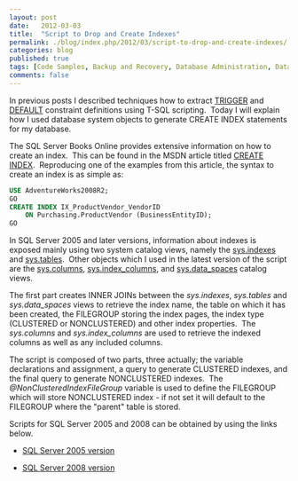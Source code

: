 ```yaml
---
layout: post
date:   2012-03-03
title:  "Script to Drop and Create Indexes"
permalink: ./blog/index.php/2012/03/script-to-drop-and-create-indexes/
categories: blog
published: true
tags: [Code Samples, Backup and Recovery, Database Administration, Database Design, Database Migration, Indexes, SQL Server 2000, SQL Server 2005, SQL Server 2008, SQL Server 2008 R2, tempdb]
comments: false
---
```

In previous posts I described techniques how to extract [TRIGGER](/blog/index.php/2011/07/script-to-generate-trigger-definitions/) and [DEFAULT](/blog/index.php/2012/02/script-to-generate-default-constraint-definitions/) constraint definitions using T-SQL scripting.  Today I will explain how I used database system objects to generate CREATE INDEX statements for my database.

The SQL Server Books Online provides extensive information on how to create an index.  This can be found in the MSDN article titled [CREATE INDEX](http://msdn.microsoft.com/en-us/library/ms188783.aspx).  Reproducing one of the examples from this article, the syntax to create an index is as simple as:

``` sql
USE AdventureWorks2008R2;
GO
CREATE INDEX IX_ProductVendor_VendorID
    ON Purchasing.ProductVendor (BusinessEntityID);
GO
```

In SQL Server 2005 and later versions, information about indexes is exposed mainly using two system catalog views, namely the [sys.indexes](http://msdn.microsoft.com/en-us/library/ms173760.aspx) and [sys.tables](http://msdn.microsoft.com/en-us/library/ms187406.aspx).  Other objects which I used in the latest version of the script are the [sys.columns](http://msdn.microsoft.com/en-us/library/ms176106.aspx), [sys.index\_columns](http://msdn.microsoft.com/en-us/library/ms175105.aspx), and [sys.data\_spaces](http://msdn.microsoft.com/en-us/library/ms190289.aspx) catalog views.

The first part creates INNER JOINs between the _sys.indexes_, _sys.tables_ and _sys.data\_spaces_ views to retrieve the index name, the table on which it has been created, the FILEGROUP storing the index pages, the index type (CLUSTERED or NONCLUSTERED) and other index properties.  The _sys.columns_ and _sys.index\_columns_ are used to retrieve the indexed columns as well as any included columns.

The script is composed of two parts, three actually; the variable declarations and assignment, a query to generate CLUSTERED indexes, and the final query to generate NONCLUSTERED indexes.  The _@NonClusteredIndexFileGroup_ variable is used to define the FILEGROUP which will store NONCLUSTERED index - if not set it will default to the FILEGROUP where the "parent" table is stored.

Scripts for SQL Server 2005 and 2008 can be obtained by using the links below.

* [SQL Server 2005 version](/assets/article_files/2012/03/script-to-drop-and-create-indexes_2005.zip)

* [SQL Server 2008 version](/assets/article_files/2012/03/script-to-drop-and-create-indexes_2008.zip)
